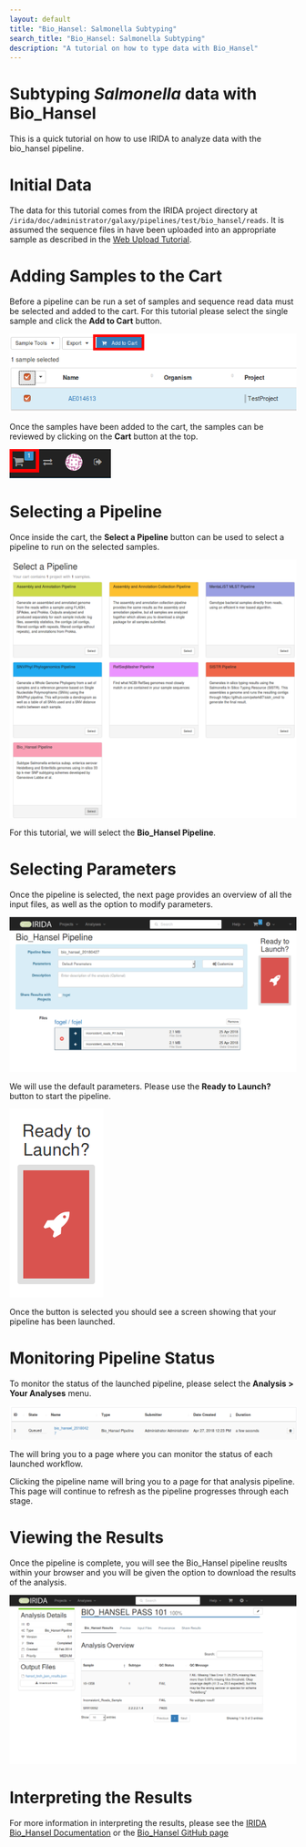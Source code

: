 ```yaml
---
layout: default
title: "Bio_Hansel: Salmonella Subtyping"
search_title: "Bio_Hansel: Salmonella Subtyping"
description: "A tutorial on how to type data with Bio_Hansel"
---
```


Subtyping *Salmonella* data with Bio_Hansel
============================================
This is a quick tutorial on how to use IRIDA to analyze data with the bio_hansel pipeline.


Initial Data
============

The data for this tutorial comes from the IRIDA project directory at `/irida/doc/administrator/galaxy/pipelines/test/bio_hansel/reads`. It is assumed the sequence files in have been uploaded into an appropriate sample as described in the [Web Upload Tutorial][]. 

Adding Samples to the Cart
==========================

Before a pipeline can be run a set of samples and sequence read data must be selected and added to the cart. For this tutorial please select the single sample and click the **Add to Cart** button.

![add-to-cart.png][]

Once the samples have been added to the cart, the samples can be reviewed by clicking on the **Cart** button at the top.

![cart-button.png][]

Selecting a Pipeline
====================

Once inside the cart, the **Select a Pipeline** button can be used to select a pipeline to run on the selected samples.

![select-a-pipeline.png][]

For this tutorial, we will select the **Bio_Hansel Pipeline**.

Selecting Parameters
====================

Once the pipeline is selected, the next page provides an overview of all the input files, as well as the option to modify parameters.

![bio_hansel_pipeline_screen.png][]

We will use the default parameters. Please use the **Ready to Launch?** button to start the pipeline.

![ready-to-launch-button.png][]

Once the button is selected you should see a screen showing that your pipeline has been launched.


Monitoring Pipeline Status
==========================

To monitor the status of the launched pipeline, please select the **Analysis > Your Analyses** menu.

![your-analyses-menu.png][]

The will bring you to a page where you can monitor the status of each launched workflow.

Clicking the pipeline name will bring you to a page for that analysis pipeline. This page will continue to refresh as the pipeline progresses through each stage.  

Viewing the Results
===================

Once the pipeline is complete, you will see the Bio_Hansel pipeline reuslts within your browser and you will be given the option to download the results of the analysis.

![bio_hansel_results][]

Interpreting the Results
========================

For more information in interpreting the results, please see the [IRIDA Bio_Hansel Documentation][biohansel-doc] or the [Bio_Hansel GitHub page][biohansel-github]

[Web Upload Tutorial]: ../web-upload/
[biohansel-doc]: ../../user/bio_hansel/
[biohansel-github]: https://github.com/phac-nml/bio_hansel
[add-to-cart.png]: images/add-to-cart.png
[cart-button.png]: images/cart-button.png
[select-a-pipeline.png]: images/pipeline_selection.png
[bio_hansel_pipeline_screen.png]: images/bio_hansel_pipeline_screen.png
[ready-to-launch-button.png]: images/launch.png
[your-analyses-menu.png]: images/analysis.png
[your-analyses-page.png]: images/your-analyses-page.png
[bio_hansel_results]: images/analysis_complete.png
